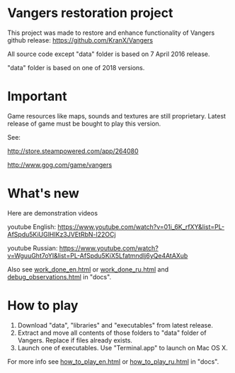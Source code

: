 Vangers restoration project
=======

This project was made to restore and enhance functionality of Vangers github release: https://github.com/KranX/Vangers

All source code except "data" folder is based on 7 April 2016 release.

"data" folder is based on one of 2018 versions.



Important
=======

Game resources like maps, sounds and textures are still proprietary. Latest release of game must be bought to play this version.

See:

http://store.steampowered.com/app/264080

http://www.gog.com/game/vangers



What's new
=======

Here are demonstration videos

youtube English: https://www.youtube.com/watch?v=01i_6K_rfXY&list=PL-AfSpdu5KiUGlHIKz3JVEtRbN-l22OCj

youtube Russian: https://www.youtube.com/watch?v=WguuGht7oYI&list=PL-AfSpdu5KiX5Lfatmndlj6yQe4AtAXub

Also see [work_done_en.html](./docs/user/en/work_done_en.html) or [work_done_ru.html](./docs/user/ru/work_done_ru.html) and [debug_observations.html](./docs/advanced/debug_observations.html) in "docs".



How to play
=======

1. Download "data", "libraries" and "executables" from latest release.
2. Extract and move all contents of those folders to "data" folder of Vangers. Replace if files already exists.
3. Launch one of executables. Use "Terminal.app" to launch on Mac OS X.

For more info see [how_to_play_en.html](./docs/user/en/how_to_play_en.html) or [how_to_play_ru.html](./docs/user/ru/how_to_play_ru.html) in "docs".
